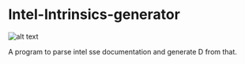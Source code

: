Intel-Intrinsics-generator
=========

![alt text](https://travis-ci.org/burner/Intel-Intrinsics-generator.svg)

A program to parse intel sse documentation and generate D from that.
